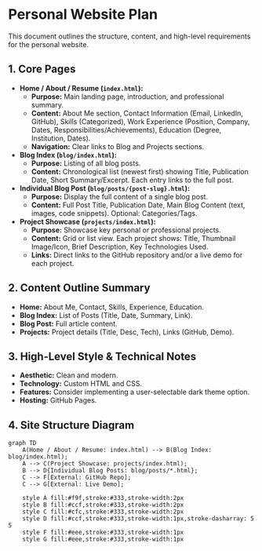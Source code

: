 # Personal Website Plan

This document outlines the structure, content, and high-level requirements for the personal website.

## 1. Core Pages

*   **Home / About / Resume (`index.html`):**
    *   **Purpose:** Main landing page, introduction, and professional summary.
    *   **Content:** About Me section, Contact Information (Email, LinkedIn, GitHub), Skills (Categorized), Work Experience (Position, Company, Dates, Responsibilities/Achievements), Education (Degree, Institution, Dates).
    *   **Navigation:** Clear links to Blog and Projects sections.
*   **Blog Index (`blog/index.html`):**
    *   **Purpose:** Listing of all blog posts.
    *   **Content:** Chronological list (newest first) showing Title, Publication Date, Short Summary/Excerpt. Each entry links to the full post.
*   **Individual Blog Post (`blog/posts/{post-slug}.html`):**
    *   **Purpose:** Display the full content of a single blog post.
    *   **Content:** Full Post Title, Publication Date, Main Blog Content (text, images, code snippets). Optional: Categories/Tags.
*   **Project Showcase (`projects/index.html`):**
    *   **Purpose:** Showcase key personal or professional projects.
    *   **Content:** Grid or list view. Each project shows: Title, Thumbnail Image/Icon, Brief Description, Key Technologies Used.
    *   **Links:** Direct links to the GitHub repository and/or a live demo for each project.

## 2. Content Outline Summary

*   **Home:** About Me, Contact, Skills, Experience, Education.
*   **Blog Index:** List of Posts (Title, Date, Summary, Link).
*   **Blog Post:** Full article content.
*   **Projects:** Project details (Title, Desc, Tech), Links (GitHub, Demo).

## 3. High-Level Style & Technical Notes

*   **Aesthetic:** Clean and modern.
*   **Technology:** Custom HTML and CSS.
*   **Features:** Consider implementing a user-selectable dark theme option.
*   **Hosting:** GitHub Pages.

## 4. Site Structure Diagram

```mermaid
graph TD
    A(Home / About / Resume: index.html) --> B(Blog Index: blog/index.html);
    A --> C(Project Showcase: projects/index.html);
    B --> D{Individual Blog Posts: blog/posts/*.html};
    C --> F[External: GitHub Repo];
    C --> G[External: Live Demo];

    style A fill:#f9f,stroke:#333,stroke-width:2px
    style B fill:#ccf,stroke:#333,stroke-width:2px
    style C fill:#cfc,stroke:#333,stroke-width:2px
    style D fill:#ccf,stroke:#333,stroke-width:1px,stroke-dasharray: 5 5
    style F fill:#eee,stroke:#333,stroke-width:1px
    style G fill:#eee,stroke:#333,stroke-width:1px